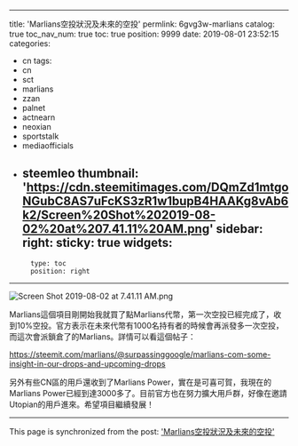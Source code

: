 
---
title: 'Marlians空投狀況及未來的空投'
permlink: 6gvg3w-marlians
catalog: true
toc_nav_num: true
toc: true
position: 9999
date: 2019-08-01 23:52:15
categories:
- cn
tags:
- cn
- sct
- marlians
- zzan
- palnet
- actnearn
- neoxian
- sportstalk
- mediaofficials
- steemleo
thumbnail: 'https://cdn.steemitimages.com/DQmZd1mtgoNGubC8AS7uFcKS3zR1w1bupB4HAAKg8vAb6k2/Screen%20Shot%202019-08-02%20at%207.41.11%20AM.png'
sidebar:
    right:
        sticky: true
widgets:
    -
        type: toc
        position: right
---


![Screen Shot 2019-08-02 at 7.41.11 AM.png](https://cdn.steemitimages.com/DQmZd1mtgoNGubC8AS7uFcKS3zR1w1bupB4HAAKg8vAb6k2/Screen%20Shot%202019-08-02%20at%207.41.11%20AM.png)

Marlians這個項目剛開始我就買了點Marlians代幣，第一次空投已經完成了，收到10%空投。官方表示在未來代幣有1000名持有者的時候會再派發多一次空投，而這次會派鎖倉了的Marlians。詳情可以看這個帖子：

https://steemit.com/marlians/@surpassinggoogle/marlians-com-some-insight-in-our-drops-and-upcoming-drops

另外有些CN區的用戶還收到了Marlians Power，實在是可喜可賀，我現在的Marlians Power已經到達3000多了。目前官方也在努力擴大用戶群，好像在邀請Utopian的用戶進來。希望項目繼續發展！

- - -

This page is synchronized from the post: ['Marlians空投狀況及未來的空投'](https://steemit.com/@htliao/6gvg3w-marlians)
